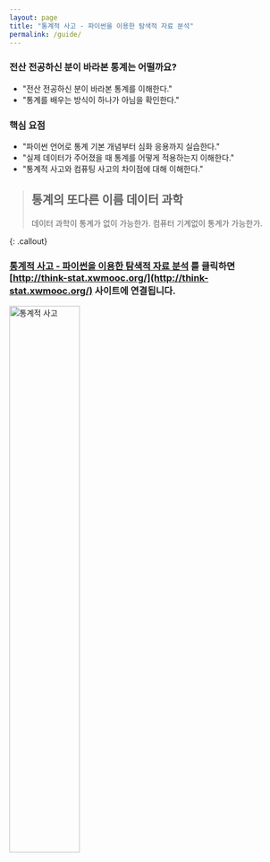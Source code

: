 ```yaml
---
layout: page
title: "통계적 사고 - 파이썬을 이용한 탐색적 자료 분석"
permalink: /guide/
---
```


### 전산 전공하신 분이 바라본 통계는 어떨까요?

- "전산 전공하신 분이 바라본 통계를 이해한다."
- "통계를 배우는 방식이 하나가 아님을 확인한다."

### 핵심 요점

- "파이썬 언어로 통계 기본 개념부터 심화 응용까지 실습한다."
- "실제 데이터가 주어졌을 때 통계를 어떻게 적용하는지 이해한다."
- "통계적 사고와 컴퓨팅 사고의 차이점에 대해 이해한다."

> ## 통계의 또다른 이름 데이터 과학
>
> 데이터 과학이 통계가 없이 가능한가. 컴퓨터 기계없이 통계가 가능한가.
> 
{: .callout}


### [**통계적 사고 - 파이썬을 이용한 탐색적 자료 분석**](http://think-stat.xwmooc.org/) 를 클릭하면 [http://think-stat.xwmooc.org/](http://think-stat.xwmooc.org/) 사이트에 연결됩니다.

<img src="{{ site.root }}/fig/think_stats.png" alt="통계적 사고" width="50%">
